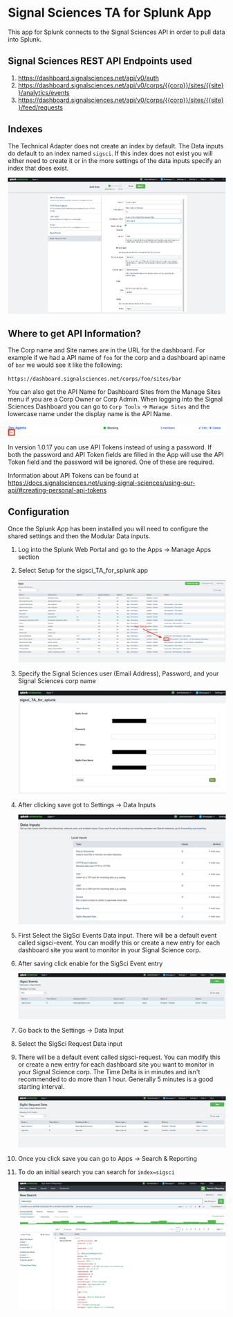 # Signal Sciences TA for Splunk App

This app for Splunk connects to the Signal Sciences API in order to pull data into Splunk. 

## Signal Sciences REST API Endpoints used

1. https://dashboard.signalsciences.net/api/v0/auth
2. https://dashboard.signalsciences.net/api/v0/corps/{{corp}}/sites/{{site}}/analytics/events
2. https://dashboard.signalsciences.net/api/v0/corps/{{corp}}/sites/{{site}}/feed/requests

## Indexes

The Technical Adapter does not create an index by default. The Data inputs do default to an index named `sigsci`. If this index does not exist you will either need to create it or in the more settings of the data inputs specify an index that does exist.

![screen1](screenshots/screen7.jpg "More Settings")

## Where to get API Information?

The Corp name and Site names are in the URL for the dashboard. For example if we had a API name of `foo` for the corp and a dashboard api name of `bar` we would see it like the following:

`https://dashboard.signalsciences.net/corps/foo/sites/bar`

You can also get the API Name for Dashboard Sites from the Manage Sites menu if you are a Corp Owner or Corp Admin. When logging into the Signal Sciences Dashboard you can go to `Corp Tools` -> `Manage Sites` and the lowercase name under the display name is the API Name.

![screen1](screenshots/screen8.jpg "API Name")

In version 1.0.17 you can use API Tokens instead of using a password. If both the password and API Token fields are filled in the App will use the API Token field and the password will be ignored. One of these are required.

Information about API Tokens can be found at https://docs.signalsciences.net/using-signal-sciences/using-our-api/#creating-personal-api-tokens

## Configuration

Once the Splunk App has been installed you will need to configure the shared settings and then the Modular Data inputs.

1. Log into the Splunk Web Portal and go to the Apps -> Manage Apps section
2. Select Setup for the sigsci_TA_for_splunk app

    ![screen1](screenshots/screen1.jpg "App Management")

3. Specify the Signal Sciences user (Email Address), Password, and your Signal Sciences corp name

    ![screen2](screenshots/screen2.jpg "TA Config")

4. After clicking save got to Settings -> Data Inputs

    ![screen3](screenshots/screen3.jpg "Data Inputs Page")

5. First Select the SigSci Events Data input. There will be a default event called sigsci-event. You can modify this or create a new entry for each dashboard site you want to monitor in your Signal Science corp.
6. After saving click enable for the SigSci Event entry

    ![screen4](screenshots/screen4.jpg "SigSci Events Page")

7. Go back to the Settings -> Data Input
8. Select the SigSci Request Data input
9. There will be a default event called sigsci-request. You can modify this or create a new entry for each dashboard site you want to monitor in your Signal Science corp. The Time Delta is in minutes and isn't recommended to do more than 1 hour. Generally 5 minutes is a good starting interval.

    ![screen5](screenshots/screen5.jpg "SigSci Requests Page")
 
10. Once you click save you can go to Apps -> Search & Reporting
11. To do an initial search you can search for `index=sigsci`

    ![screen6](screenshots/screen6.jpg "Search Results")

